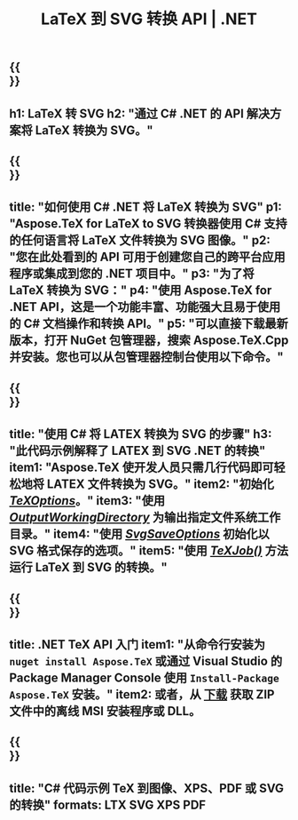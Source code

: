 ﻿---
translation: true
template: /_templates/_conversion-child-net.md
title: LaTeX 到 SVG 转换 API | .NET
description: LaTeX 到 SVG 的转换功能。将此本地 .NET 库集成到您的项目中，或使用跨平台应用程序将 LaTeX 转换为 SVG。
keywords: 乳胶到svg api网，latex2svg集成c#
url: /net/conversion/latex-to-svg/
family: tex
platformtag: net
feature: conversion
informat: LATEX
outformat: SVG
otherformats: BMP PNG JPEG TIFF PDF XPS
---

{{<section banner>}}
---
h1: LaTeX 转 SVG
h2: "通过 C# .NET 的 API 解决方案将 LaTeX 转换为 SVG。"
---

{{<section overview>}}
---
title: "如何使用 C# .NET 将 LaTeX 转换为 SVG"
p1: "Aspose.TeX for LaTeX to SVG 转换器使用 C# 支持的任何语言将 LaTeX 文件转换为 SVG 图像。"
p2: "您在此处看到的 API 可用于创建您自己的跨平台应用程序或集成到您的 .NET 项目中。"
p3: "为了将 LaTeX 转换为 SVG："
p4: "使用 Aspose.TeX for .NET API，这是一个功能丰富、功能强大且易于使用的 C# 文档操作和转换 API。"
p5: "可以直接下载最新版本，打开 NuGet 包管理器，搜索 Aspose.TeX.Cpp 并安装。您也可以从包管理器控制台使用以下命令。"
---

{{<section feature1>}}
---
title: "使用 C# 将 LATEX 转换为 SVG 的步骤"
h3: "此代码示例解释了 LATEX 到 SVG .NET 的转换"
item1: "Aspose.TeX 使开发人员只需几行代码即可轻松地将 LATEX 文件转换为 SVG。"
item2: "初始化 [*TeXOptions*](https://reference.aspose.com/tex/net/aspose.tex/texoptions/)。"
item3: "使用 [*OutputWorkingDirectory*](https://reference.aspose.com/tex/net/aspose.tex/texoptions/outputworkingdirectory/) 为输出指定文件系统工作目录。"
item4: "使用 [*SvgSaveOptions*](https://reference.aspose.com/tex/net/aspose.tex.presentation.image/svgsaveoptions/) 初始化以 SVG 格式保存的选项。"
item5: "使用 [*TeXJob()*](https://reference.aspose.com/tex/net/aspose.tex/texjob/) 方法运行 LaTeX 到 SVG 的转换。"
---

{{<section feature2>}}
---
title: .NET TeX API 入门
item1: "从命令行安装为 ```nuget install Aspose.TeX``` 或通过 Visual Studio 的 Package Manager Console 使用 ```Install-Package Aspose.TeX``` 安装。"
item2: 或者，从 [下载](https://downloads.aspose.com/tex/net) 获取 ZIP 文件中的离线 MSI 安装程序或 DLL。
---

{{<section widget>}}
---
title: "C# 代码示例 TeX 到图像、XPS、PDF 或 SVG 的转换"
formats: LTX SVG XPS PDF
---
